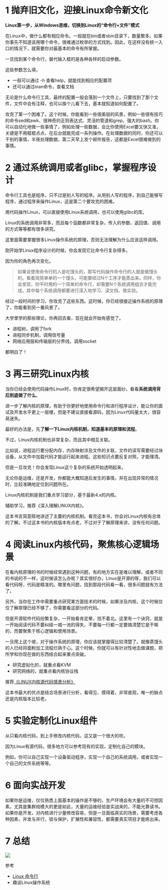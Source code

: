 # 1 抛弃旧文化，迎接Linux命令新文化

**Linux第一步，从Windows思维，切换到Linux的“命令行+文件”模式** 

在Linux中，做什么都有相应命令。一般就在bin或者sbin目录下，数量繁多。如果你事先不知道该用哪个命令，很难通过枚举的方式找到。因此，在这样没有统一入口的情况下，就需要你对最基本的命令有所掌握。

一旦找到某个命令行，替代输入框的是各种各样的启动参数。

这些参数怎么填，

- 一般可以通过 -h 查看help，就能找到相应的配置项
- 还可以通过man命令，查看文档

无论是什么命令行工具，最终的配置一般会落到一个文件上，只要找到了那个文件，文件中会有注释，也可以挨个儿看下去，基本就知道如何配置了。

攻克了第一个困难了。这个时候，你能看到一些很美丽的风景，例如一些很有技巧的命令sed和awk、很神奇的正则表达式、灵活的管道和grep、强大的bash。你可以自动化地做一些事情了，例如处理一些数据，会比你使用Excel要又快又准，关键是不用框框点点，在后台就能完成一系列操作。在处理数据的同时，你还可以干别的事情，半夜处理数据，第二天早上发个邮件报告，这都是Excel很难做到的事情。

# 2 通过系统调用或者glibc，掌握程序设计

命令行工具也是程序，只不过是别人写的程序。从用别人写的程序，到自己能够写程序，通过程序来操作Linux，这是第二个要攻克的困难。

用代码操作Linux，可以直接使用Linux系统调用，也可以使用glibc的库。

Linux的系统调用非常多，而且每个函数都非常复杂，传入的参数、返回值、调用的方式等等都有很多讲究。

这里面需要掌握很多Linux操作系统的原理，否则无法理解为什么应该这样调用。

刚开始学Linux程序设计的时候，你会发现它比命令行复杂得多。

因为你的角色再次变化。

> 如果说使用命令行的人是吃馒头的，那写代码操作命令行的人就是做馒头的。看着简简单单的一个馒头，可能要经过N个工序才能蒸出来。同样，你会发现，你平时用的一个简单的命令行，却需要N个系统调用组合才能完成。其中每个系统调用都要进行深入地学习、读文档、做实验。

经过一段时间的学习，你攻克了这些东西。这时候，你已经很接近操作系统的原理了，你能看到另一番风景了。

大学里学的那些理论，你再回去看，现在就会开始有感觉了。

- 进程树，调用了fork
- 进程同步机制，调用信号量
- 网络应用层和传输层的分界线，调用socket

都明白了！

# 3 再三研究Linux内核

当你已经会使用代码操作Linux时，你肯定很希望揭开这层面纱，看看**系统调用背后到底做了什么**。

进一步了解内核的原理，有助于你更好地使用命令行和进行程序设计，能让你的面试及开发水平更上一层楼，但是不建议直接看源码，因为Linux代码量太大，很容易迷失。

最好的办法是，先**了解一下Linux内核机制，知道基本的原理和流程**。

不过，Linux内核机制也非常复杂，而且其中相互关联。

比如说，进程运行要分配内存，内存映射涉及文件的关联，文件的读写需要经过块设备，从文件中加载代码才能运行起来进程。这些知识点要反复对照，才能理清。

但是一旦攻克！你会发现Linux这个复杂的系统开始透明起来。

无论你是运维，还是开发，你都能大概知道后发生的事情，并在出现异常的情况时，比较准确地定位到问题所在。

Linux内核机制是我们重点学习部分，基于最新4.x的内核。

辅助学习，推荐《深入理解LINUX内核》。

这本书言简意赅地讲述了主要的内核机制。看完这本书，你会对Linux内核有总体的了解。不过这本书的内核版本有点老，不过对于了解原理来讲，没有任何问题。

# 4 阅读Linux内核代码，聚焦核心逻辑场景

在看内核原理的书的时候经常遇到这种问题，有的地方实在是难以理解，或者不同的书说的不一样，这时候该怎么办呢？其实很好办，Linux是开源的呀，我们可以看代码呀，代码是精准的。哪里有问题，找到那段代码看一看，很多问题就有方法了。

另外，当你在工作中需要重点研究某方面技术的时候，如果涉及内核，这个时候仅仅了解原理已经不够了，你需要看这部分的代码。

但是开源软件代码纷繁复杂，一开始看肯定晕，找不着北。这里有一个诀窍，就是一开始阅读代码不要纠结一城一池的得失，不要每一行都一定要搞清楚它是干嘛的，而要聚焦于核心逻辑和使用场景。

一旦爬上这个坡，对于操作系统的原理，你应该就掌握得比较清楚了。就像蒸馒头的人已经将面粉加工流程烂熟于心。这个时候，你就可以有针对性地去做课题，把所学和你现在做的东西结合起来重点突破。

- 研究虚拟化的，就重点看KVM
- 研究网络的，就重点看内核协议栈

推荐[《LINUX内核源代码情景分析》](https://book.douban.com/subject/1231584/)

这本书最大的优点是结合场景进行分析，看得见、摸得着，非常直观，唯一的缺点还是内核版本比较老。

# 5 实验定制化Linux组件

从只看内核代码，到上手修改内核代码，这又是一个很大的坎。

因为Linux有源代码，很多地方可以参考现有的实现，定制化自己的模块。

例如，你可以自己实现一个设备驱动程序，实现一个自己的系统调用，或者实现一个自己的文件系统等等。

# 6 面向实战开发

如果你是运维，仅仅熟悉上面基本的操作是不够的，生产环境会有大量的不可控因素，尤其是集群规模大的更是如此，大量的运维经验是实战来的，不能光靠读书。如果你是开发，对内核进行少量修改容易，但是一旦面临真实的场景，需要考虑各种因素，并发与并行，锁与保护，扩展性和兼容性，都需要真实项目才能练出来。

# 7 总结

![](https://ask.qcloudimg.com/http-save/1752328/5keepdfobs.png)

参考
- [Linux 命令行](https://wiki.jikexueyuan.com/project/linux-command/)
- 趣谈Linux操作系统